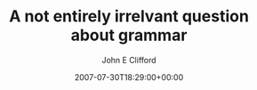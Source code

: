 ---
title: 'A not entirely irrelvant question about grammar'
posts: 27
hash: 't826'
author: 'John E Clifford'
date: 2007-07-30T18:29:00+00:00
sources:
  - http://forums.tokipona.org/viewtopic.php%3Ft=826.html
---